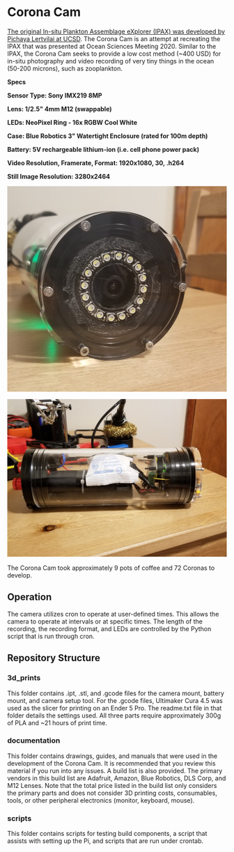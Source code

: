 # Corona Cam
[The original In-situ Plankton Assemblage eXplorer (IPAX) was developed by Pichaya Lertvilai at UCSD](https://agu.confex.com/agu/osm20/meetingapp.cgi/Paper/648464). The Corona Cam is an attempt at recreating the IPAX that was presented at Ocean Sciences Meeting 2020. Similar to the IPAX, the Corona Cam seeks to provide a low cost method (~400 USD) for in-situ photography and video recording of very tiny things in the ocean (50-200 microns), such as zooplankton.

**Specs**

**Sensor Type: Sony IMX219 8MP**

**Lens: 1/2.5" 4mm M12 (swappable)**

**LEDs: NeoPixel Ring - 16x RGBW Cool White**

**Case: Blue Robotics 3" Watertight Enclosure (rated for 100m depth)**

**Battery: 5V rechargeable lithium-ion (i.e. cell phone power pack)**

**Video Resolution, Framerate, Format: 1920x1080, 30, .h264**

**Still Image Resolution: 3280x2464**  

![Face](https://github.com/IanTBlack/corona_cam/blob/master/documentation/images/full_face.jpg)

![Side](https://github.com/IanTBlack/corona_cam/blob/master/documentation/images/side3.jpg)



The Corona Cam took approximately 9 pots of coffee and 72 Coronas to develop.



## Operation
The camera utilizes cron to operate at user-defined times. This allows the camera to operate at intervals or at specific times. The length of the recording, the recording format, and LEDs are controlled by the Python script that is run through cron.



## Repository Structure
### 3d_prints
This folder contains .ipt, .stl, and .gcode files for the camera mount, battery mount, and camera setup tool. For the .gcode files, Ultimaker Cura 4.5 was used as the slicer for printing on an Ender 5 Pro. The readme.txt file in that folder details the settings used. All three parts require approximately 300g of PLA and ~21 hours of print time.

### documentation
This folder contains drawings, guides, and manuals that were used in the development of the Corona Cam. It is recommended that you review this material if you run into any issues.
A build list is also provided. The primary vendors in this build list are Adafruit, Amazon, Blue Robotics, DLS Corp, and M12 Lenses. Note that the total price listed in the build list only considers the primary parts and does not consider 3D printing costs, consumables, tools, or other peripheral electronics (monitor, keyboard, mouse).

### scripts
This folder contains scripts for testing build components, a script that assists with setting up the Pi, and scripts that are run under crontab.
